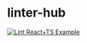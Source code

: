 # linter-hub
[![Lint React+TS Example](https://github.com/DBVamsi/linter-hub/actions/workflows/react-ts-lint.yml/badge.svg)](https://github.com/DBVamsi/linter-hub/actions/workflows/react-ts-lint.yml)
